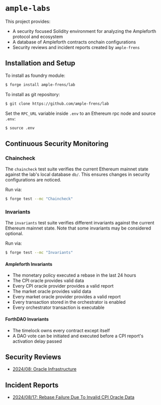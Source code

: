 # `ample-labs`

This project provides:
- A security focused Solidity environment for analyzing the Ampleforth protocol and ecosystem
- A database of Ampleforth contracts onchain configurations
- Security reviews and incident reports created by `ample-frens`

## Installation and Setup

To install as foundry module:
```bash
$ forge install ample-frens/lab
```

To install as git repository:
```bash
$ git clone https://github.com/ample-frens/lab
```

Set the `RPC_URL` variable inside `.env` to an Ethereum rpc node and source `.env`:
```bash
$ source .env
```

## Continuous Security Monitoring

### Chaincheck

The `chaincheck` test suite verifies the current Ethereum mainnet state against the lab's local
database `db/`. This ensures changes in security configurations are noticed.

Run via:
```bash
$ forge test --mc "Chaincheck"
```

### Invariants

The `invariants` test suite verifies different invariants against the current Ethereum mainnet
state. Note that some invariants may be considered optional.

Run via:
```bash
$ forge test --mc "Invariants"
```

#### Ampleforth Invariants

- The monetary policy executed a rebase in the last 24 hours
- The CPI oracle provides valid data
- Every CPI oracle provider provides a valid report
- The market oracle provides valid data
- Every market oracle provider provides a valid report
- Every transaction stored in the orchestrator is enabled
- Every orchestrator transaction is executable

#### ForthDAO Invariants

- The timelock owns every contract except itself
- A DAO vote can be initiated and executed before a CPI report's activation delay passed

## Security Reviews

- [2024/08: Oracle Infrastructure](./security-reviews/08_2024_OracleInfrastructure.md)

## Incident Reports

- [2024/08/17: Rebase Failure Due To Invalid CPI Oracle Data](./incident-reviews/2024_08_17_RebaseFailureDueToInvalidCPIOracleData.md)

